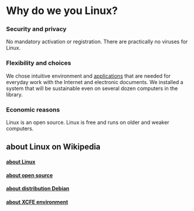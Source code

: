 # Why do we you Linux?

### Security and privacy
No mandatory activation or registration. There are practically no viruses for Linux.


### Flexibility and choices
We chose intuitive environment and [applications](/en/aplikace) that are needed for everyday work with the Internet and electronic documents. We installed a system that will be sustainable even on several dozen computers in the library.

### Economic reasons
Linux is an open source. Linux is free and runs on older and weaker computers.

## about Linux on Wikipedia

#### [about Linux](https://cs.wikipedia.org/wiki/Linux)
#### [about open source](https://cs.wikipedia.org/wiki/Otev%C5%99en%C3%BD_software)
#### [about distribution Debian](https://cs.wikipedia.org/wiki/Debian)
#### [about XCFE environment](https://cs.wikipedia.org/wiki/Xfce)
